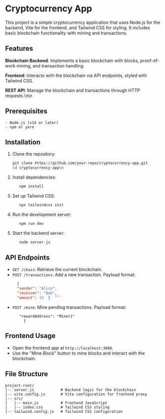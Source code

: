 # Cryptocurrency App

This project is a simple cryptocurrency application that uses Node.js for the backend, Vite for the frontend, and Tailwind CSS for styling. It includes basic blockchain functionality with mining and transactions.

## Features
**Blockchain Backend**: Implements a basic blockchain with blocks, proof-of-work mining, and transaction handling.

**Frontend**: Interacts with the blockchain via API endpoints, styled with Tailwind CSS.

**REST API**: Manage the blockchain and transactions through HTTP requests.\n\n

## Prerequisites
    - Node.js (v14 or later)
    - npm or yarn

## Installation
   1. Clone the repository:
      ```sh
      git clone https://github.com/your-repo/cryptocurrency-app.git
      cd cryptocurrency-app\n   
      ```
   2. Install dependencies:
      ```sh
         npm install
      ```
   3. Set up Tailwind CSS:
      ```sh
         npx tailwindcss init
      ```
   4. Run the development server:
      ```sh
         npm run dev
      ```
   5. Start the backend server:
      ```sh
         node server.js
      ```

## API Endpoints
- `GET /chain`: Retrieve the current blockchain.
- `POST /transactions`: Add a new transaction. Payload format:
  ```json
    {
    "sender": "Alice",
    "receiver": "Bob",
    "amount": 10  }  ```

- `POST /mine`: Mine pending transactions. Payload format:  
  ```json\n  {
     "rewardAddress": "Miner1"
       }
  ```
  
## Frontend Usage
- Open the frontend app at `http://localhost:3000`.
- Use the "Mine Block" button to mine blocks and interact with the blockchain.
  
## File Structure
```
project-root/
|-- server.js            # Backend logic for the blockchain
|-- vite.config.js       # Vite configuration for frontend proxy
|-- src/
|   |-- main.js          # Frontend JavaScript
|   |-- index.css        # Tailwind CSS styling
|-- tailwind.config.js   # Tailwind CSS configuration
```